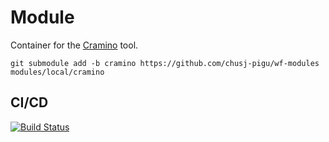 # Module

Container for the [Cramino](https://github.com/wdecoster/cramino) tool.

```
git submodule add -b cramino https://github.com/chusj-pigu/wf-modules modules/local/cramino
```
## CI/CD

[![Build Status](https://github.com/chusj-pigu/wf-modules/actions/workflows/build-and-push.yml/badge.svg?branch=)](https://github.com/chusj-pigu/wf-modules/actions/workflows/build-and-push.yml?query=branch%3A)


